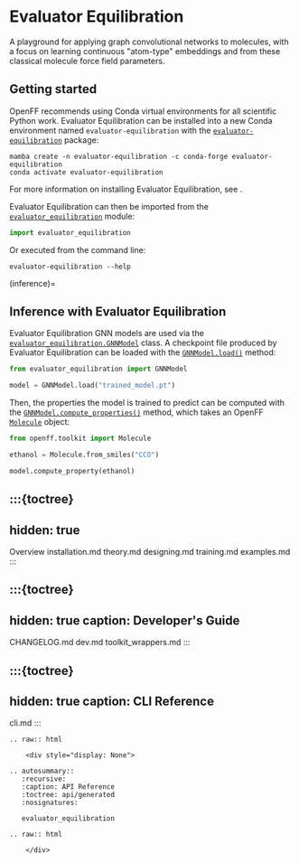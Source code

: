 # Evaluator Equilibration

A playground for applying graph convolutional networks to molecules, with a focus on learning continuous "atom-type" embeddings and from these classical molecule force field parameters.

## Getting started

OpenFF recommends using Conda virtual environments for all scientific Python work. Evaluator Equilibration can be installed into a new Conda environment named `evaluator-equilibration` with the [`evaluator-equilibration`] package:

```shell
mamba create -n evaluator-equilibration -c conda-forge evaluator-equilibration
conda activate evaluator-equilibration
```

For more information on installing Evaluator Equilibration, see [](installation.md).

Evaluator Equilibration can then be imported from the [`evaluator_equilibration`] module:

```python
import evaluator_equilibration
```

Or executed from the command line:

```shell
evaluator-equilibration --help
```

[`evaluator-equilibration`]: https://anaconda.org/conda-forge/evaluator-equilibration
[`evaluator_equilibration`]: evaluator_equilibration

(inference)=
## Inference with Evaluator Equilibration

Evaluator Equilibration GNN models are used via the [`evaluator_equilibration.GNNModel`] class. A checkpoint file produced by Evaluator Equilibration can be loaded with the [`GNNModel.load()`] method:

```python
from evaluator_equilibration import GNNModel

model = GNNModel.load("trained_model.pt")
```

Then, the properties the model is trained to predict can be computed with the [`GNNModel.compute_properties()`] method, which takes an OpenFF [`Molecule`] object:

```python
from openff.toolkit import Molecule

ethanol = Molecule.from_smiles("CCO")

model.compute_property(ethanol)
```

[`evaluator_equilibration.GNNModel`]: evaluator_equilibration.GNNModel
[`GNNModel.load()`]: evaluator_equilibration.GNNModel.load
[`GNNModel.compute_properties()`]: evaluator_equilibration.GNNModel.compute_properties
[`Molecule`]: openff.toolkit.topology.Molecule

:::{toctree}
---
hidden: true
---

Overview <self>
installation.md
theory.md
designing.md
training.md
examples.md
:::

:::{toctree}
---
hidden: true
caption: Developer's Guide
---

CHANGELOG.md
dev.md
toolkit_wrappers.md
:::

:::{toctree}
---
hidden: true
caption: CLI Reference
---

cli.md
:::


<!--
The autosummary directive renders to rST,
so we must use eval-rst here
-->
```{eval-rst}
.. raw:: html

    <div style="display: None">

.. autosummary::
   :recursive:
   :caption: API Reference
   :toctree: api/generated
   :nosignatures:

   evaluator_equilibration

.. raw:: html

    </div>
```
